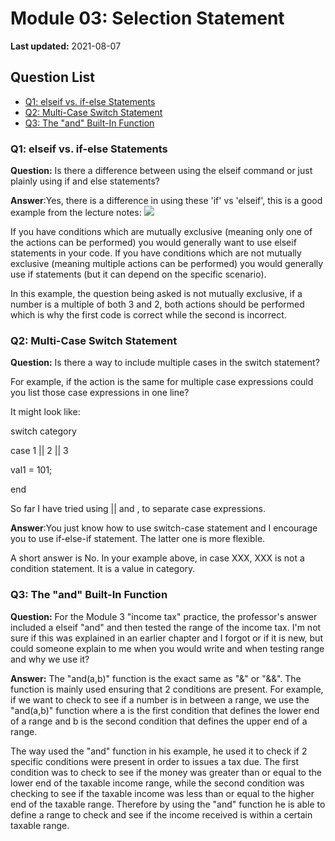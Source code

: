 # Module 03: Selection Statement

**Last updated:** 2021-08-07

## Question List
- [Q1: elseif vs. if-else Statements ](#Q1)
- [Q2: Multi-Case Switch Statement](#Q2)
- [Q3: The "and" Built-In Function ](#Q3)

### Q1: elseif vs. if-else Statements  <a name="Q1"></a> 
**Question:** Is there a difference between using the elseif command or just plainly using if and else statements?

**Answer**:Yes, there is a difference in using these 'if' vs 'elseif', this is a good example from the lecture notes: 
![](img/M03_Q1.png)

If you have conditions which are mutually exclusive (meaning only one of the actions can be performed) you would generally want to use elseif statements in your code. If you have conditions which are not mutually exclusive (meaning multiple actions can be performed) you would generally use if statements (but it can depend on the specific scenario).  

In this example, the question being asked is not mutually exclusive, if a number is a multiple of both 3 and 2, both actions should be performed which is why the first code is correct while the second is incorrect. 

### Q2: Multi-Case Switch Statement  <a name="Q2"></a> 
**Question:** Is there a way to include multiple cases in the switch statement? 

For example, if the action is the same for multiple case expressions could you list those case expressions in one line? 

It might look like: 

switch category 

case 1 || 2 || 3 

val1 = 101; 

end 

So far I have tried using || and , to separate case expressions. 

**Answer**:You just know how to use switch-case statement and I encourage you to use if-else-if statement. The latter one is more flexible.  

A short answer is No. In your example above, in case XXX, XXX is not a condition statement. It is a value in category. 

### Q3: The "and" Built-In Function <a name="Q3"></a> 

**Question:** For the Module 3 "income tax" practice, the professor's answer included a elseif "and" and then tested the range of the income tax. I'm not sure if this was explained in an earlier chapter and I forgot or if it is new, but could someone explain to me when you would write and when testing range and why we use it?

**Answer:** The "and(a,b)" function is the exact same as "&" or "&&". The function is mainly used ensuring that 2 conditions are present. For example, if we want to check to see if a number is in between a range, we use the "and(a,b)" function where a  is the first condition that defines the lower end of a range and b is the second condition that defines the upper end of a range. 

The way used the "and" function in his example, he used it to check if 2 specific conditions were present in order to issues a tax due. The first condition was to check to see if the money was greater than or equal to the lower end of the taxable income range, while the second condition was checking to see if the taxable income was less than or equal to the higher end of the taxable range. Therefore by using the "and" function he is able to define a range to check and see if the income received is within a certain taxable range.
